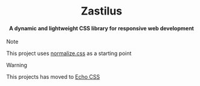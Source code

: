 <h1 align="center">Zastilus</h1>
<h4 align="center">A dynamic and lightweight CSS library for responsive web development</h4>

> [!NOTE]  
> This project uses [normalize.css](https://necolas.github.io/normalize.css/) as a starting point

> [!WARNING]  
> This projects has moved to [Echo CSS](https://github.com/Zaserafin/echocss)
